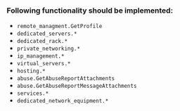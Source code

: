 ### Following functionality should be implemented:
- `remote_managment.GetProfile`
- `dedicated_servers.*`
- `dedicated_rack.*`
- `private_networking.*`
- `ip_management.*`
- `virtual_servers.*`
- `hosting.*`
- `abuse.GetAbuseReportAttachments`
- `abuse.GetAbuseReportMessageAttachments`
- `services.*`
- `dedicated_network_equipment.*`